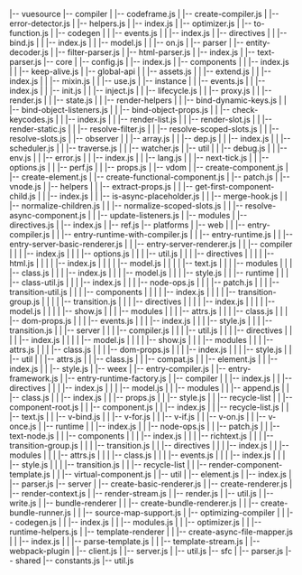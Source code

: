 |-- vuesource
    |-- compiler
    |   |-- codeframe.js
    |   |-- create-compiler.js
    |   |-- error-detector.js
    |   |-- helpers.js
    |   |-- index.js
    |   |-- optimizer.js
    |   |-- to-function.js
    |   |-- codegen
    |   |   |-- events.js
    |   |   |-- index.js
    |   |-- directives
    |   |   |-- bind.js
    |   |   |-- index.js
    |   |   |-- model.js
    |   |   |-- on.js
    |   |-- parser
    |       |-- entity-decoder.js
    |       |-- filter-parser.js
    |       |-- html-parser.js
    |       |-- index.js
    |       |-- text-parser.js
    |-- core
    |   |-- config.js
    |   |-- index.js
    |   |-- components
    |   |   |-- index.js
    |   |   |-- keep-alive.js
    |   |-- global-api
    |   |   |-- assets.js
    |   |   |-- extend.js
    |   |   |-- index.js
    |   |   |-- mixin.js
    |   |   |-- use.js
    |   |-- instance
    |   |   |-- events.js
    |   |   |-- index.js
    |   |   |-- init.js
    |   |   |-- inject.js
    |   |   |-- lifecycle.js
    |   |   |-- proxy.js
    |   |   |-- render.js
    |   |   |-- state.js
    |   |   |-- render-helpers
    |   |       |-- bind-dynamic-keys.js
    |   |       |-- bind-object-listeners.js
    |   |       |-- bind-object-props.js
    |   |       |-- check-keycodes.js
    |   |       |-- index.js
    |   |       |-- render-list.js
    |   |       |-- render-slot.js
    |   |       |-- render-static.js
    |   |       |-- resolve-filter.js
    |   |       |-- resolve-scoped-slots.js
    |   |       |-- resolve-slots.js
    |   |-- observer
    |   |   |-- array.js
    |   |   |-- dep.js
    |   |   |-- index.js
    |   |   |-- scheduler.js
    |   |   |-- traverse.js
    |   |   |-- watcher.js
    |   |-- util
    |   |   |-- debug.js
    |   |   |-- env.js
    |   |   |-- error.js
    |   |   |-- index.js
    |   |   |-- lang.js
    |   |   |-- next-tick.js
    |   |   |-- options.js
    |   |   |-- perf.js
    |   |   |-- props.js
    |   |-- vdom
    |       |-- create-component.js
    |       |-- create-element.js
    |       |-- create-functional-component.js
    |       |-- patch.js
    |       |-- vnode.js
    |       |-- helpers
    |       |   |-- extract-props.js
    |       |   |-- get-first-component-child.js
    |       |   |-- index.js
    |       |   |-- is-async-placeholder.js
    |       |   |-- merge-hook.js
    |       |   |-- normalize-children.js
    |       |   |-- normalize-scoped-slots.js
    |       |   |-- resolve-async-component.js
    |       |   |-- update-listeners.js
    |       |-- modules
    |           |-- directives.js
    |           |-- index.js
    |           |-- ref.js
    |-- platforms
    |   |-- web
    |   |   |-- entry-compiler.js
    |   |   |-- entry-runtime-with-compiler.js
    |   |   |-- entry-runtime.js
    |   |   |-- entry-server-basic-renderer.js
    |   |   |-- entry-server-renderer.js
    |   |   |-- compiler
    |   |   |   |-- index.js
    |   |   |   |-- options.js
    |   |   |   |-- util.js
    |   |   |   |-- directives
    |   |   |   |   |-- html.js
    |   |   |   |   |-- index.js
    |   |   |   |   |-- model.js
    |   |   |   |   |-- text.js
    |   |   |   |-- modules
    |   |   |       |-- class.js
    |   |   |       |-- index.js
    |   |   |       |-- model.js
    |   |   |       |-- style.js
    |   |   |-- runtime
    |   |   |   |-- class-util.js
    |   |   |   |-- index.js
    |   |   |   |-- node-ops.js
    |   |   |   |-- patch.js
    |   |   |   |-- transition-util.js
    |   |   |   |-- components
    |   |   |   |   |-- index.js
    |   |   |   |   |-- transition-group.js
    |   |   |   |   |-- transition.js
    |   |   |   |-- directives
    |   |   |   |   |-- index.js
    |   |   |   |   |-- model.js
    |   |   |   |   |-- show.js
    |   |   |   |-- modules
    |   |   |       |-- attrs.js
    |   |   |       |-- class.js
    |   |   |       |-- dom-props.js
    |   |   |       |-- events.js
    |   |   |       |-- index.js
    |   |   |       |-- style.js
    |   |   |       |-- transition.js
    |   |   |-- server
    |   |   |   |-- compiler.js
    |   |   |   |-- util.js
    |   |   |   |-- directives
    |   |   |   |   |-- index.js
    |   |   |   |   |-- model.js
    |   |   |   |   |-- show.js
    |   |   |   |-- modules
    |   |   |       |-- attrs.js
    |   |   |       |-- class.js
    |   |   |       |-- dom-props.js
    |   |   |       |-- index.js
    |   |   |       |-- style.js
    |   |   |-- util
    |   |       |-- attrs.js
    |   |       |-- class.js
    |   |       |-- compat.js
    |   |       |-- element.js
    |   |       |-- index.js
    |   |       |-- style.js
    |   |-- weex
    |       |-- entry-compiler.js
    |       |-- entry-framework.js
    |       |-- entry-runtime-factory.js
    |       |-- compiler
    |       |   |-- index.js
    |       |   |-- directives
    |       |   |   |-- index.js
    |       |   |   |-- model.js
    |       |   |-- modules
    |       |       |-- append.js
    |       |       |-- class.js
    |       |       |-- index.js
    |       |       |-- props.js
    |       |       |-- style.js
    |       |       |-- recycle-list
    |       |           |-- component-root.js
    |       |           |-- component.js
    |       |           |-- index.js
    |       |           |-- recycle-list.js
    |       |           |-- text.js
    |       |           |-- v-bind.js
    |       |           |-- v-for.js
    |       |           |-- v-if.js
    |       |           |-- v-on.js
    |       |           |-- v-once.js
    |       |-- runtime
    |       |   |-- index.js
    |       |   |-- node-ops.js
    |       |   |-- patch.js
    |       |   |-- text-node.js
    |       |   |-- components
    |       |   |   |-- index.js
    |       |   |   |-- richtext.js
    |       |   |   |-- transition-group.js
    |       |   |   |-- transition.js
    |       |   |-- directives
    |       |   |   |-- index.js
    |       |   |-- modules
    |       |   |   |-- attrs.js
    |       |   |   |-- class.js
    |       |   |   |-- events.js
    |       |   |   |-- index.js
    |       |   |   |-- style.js
    |       |   |   |-- transition.js
    |       |   |-- recycle-list
    |       |       |-- render-component-template.js
    |       |       |-- virtual-component.js
    |       |-- util
    |           |-- element.js
    |           |-- index.js
    |           |-- parser.js
    |-- server
    |   |-- create-basic-renderer.js
    |   |-- create-renderer.js
    |   |-- render-context.js
    |   |-- render-stream.js
    |   |-- render.js
    |   |-- util.js
    |   |-- write.js
    |   |-- bundle-renderer
    |   |   |-- create-bundle-renderer.js
    |   |   |-- create-bundle-runner.js
    |   |   |-- source-map-support.js
    |   |-- optimizing-compiler
    |   |   |-- codegen.js
    |   |   |-- index.js
    |   |   |-- modules.js
    |   |   |-- optimizer.js
    |   |   |-- runtime-helpers.js
    |   |-- template-renderer
    |   |   |-- create-async-file-mapper.js
    |   |   |-- index.js
    |   |   |-- parse-template.js
    |   |   |-- template-stream.js
    |   |-- webpack-plugin
    |       |-- client.js
    |       |-- server.js
    |       |-- util.js
    |-- sfc
    |   |-- parser.js
    |-- shared
        |-- constants.js
        |-- util.js
